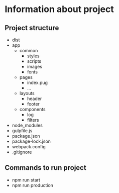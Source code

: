 # Information about project
## Project structure
- dist
- app
  + common
    + styles
    + scripts
    + images
    + fonts
  + pages
    + index.pug
    + ...
  + layouts
    + header
    + footer
  + components
    + log
    + filters
- node_modules
- gulpfile.js
- package.json
- package-lock.json
- webpack.config
- .gitignore
## Commands to run project
+ npm run start
+ npm run production